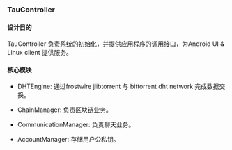 ### TauController

#### 设计目的
TauController 负责系统的初始化，并提供应用程序的调用接口，为Android UI & Linux client 提供服务。

#### 核心模块

- DHTEngine: 通过frostwire jlibtorrent 与 bittorrent dht network 完成数据交换。

- ChainManager: 负责区块链业务。

- CommunicationManager: 负责聊天业务。

- AccountManager: 存储用户公私钥。